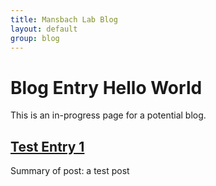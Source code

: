 ```yaml
---
title: Mansbach Lab Blog
layout: default
group: blog
---
```


# Blog Entry Hello World

This is an in-progress page for a potential blog.

## [Test Entry 1](https://mansbach-lab.github.io/_blogposts/testpost1)

Summary of post: a test post
